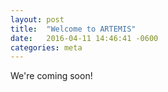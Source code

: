 ```yaml
---
layout: post
title:  "Welcome to ARTEMIS"
date:   2016-04-11 14:46:41 -0600
categories: meta
---
```


We're coming soon!
